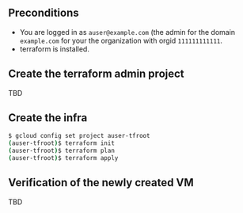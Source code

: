 ## Preconditions

* You are logged in as `auser@example.com` (the admin for the domain `example.com` for your the organization with orgid `111111111111`.
* terraform is installed.

## Create the terraform admin project

TBD

## Create the infra

```bash
$ gcloud config set project auser-tfroot
(auser-tfroot)$ terraform init
(auser-tfroot)$ terraform plan
(auser-tfroot)$ terraform apply 
```

## Verification of the newly created VM

TBD
